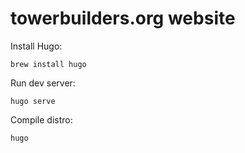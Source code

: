 # towerbuilders.org website

Install Hugo:
```
brew install hugo
```

Run dev server:
```
hugo serve
```

Compile distro:
```
hugo
```
